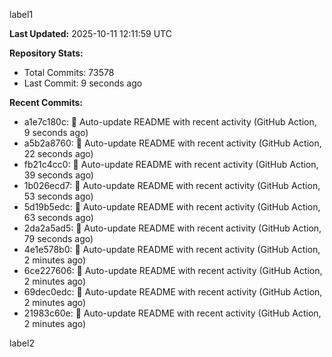 
label1 
<!-- ACTIVITY_START -->
**Last Updated:** 2025-10-11 12:11:59 UTC

**Repository Stats:**
- Total Commits: 73578
- Last Commit: 9 seconds ago

**Recent Commits:**
- a1e7c180c: 🤖 Auto-update README with recent activity (GitHub Action, 9 seconds ago)
- a5b2a8760: 🤖 Auto-update README with recent activity (GitHub Action, 22 seconds ago)
- fb21c4cc0: 🤖 Auto-update README with recent activity (GitHub Action, 39 seconds ago)
- 1b026ecd7: 🤖 Auto-update README with recent activity (GitHub Action, 53 seconds ago)
- 5d19b5edc: 🤖 Auto-update README with recent activity (GitHub Action, 63 seconds ago)
- 2da2a5ad5: 🤖 Auto-update README with recent activity (GitHub Action, 79 seconds ago)
- 4e1e578b0: 🤖 Auto-update README with recent activity (GitHub Action, 2 minutes ago)
- 6ce227606: 🤖 Auto-update README with recent activity (GitHub Action, 2 minutes ago)
- 69dec0edc: 🤖 Auto-update README with recent activity (GitHub Action, 2 minutes ago)
- 21983c60e: 🤖 Auto-update README with recent activity (GitHub Action, 2 minutes ago)
<!-- ACTIVITY_END -->

label2
